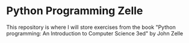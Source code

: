 # Python Programming Zelle
This repository is where I will store exercises from the book "Python programming: An Introduction to Computer Science 3ed" by John Zelle

